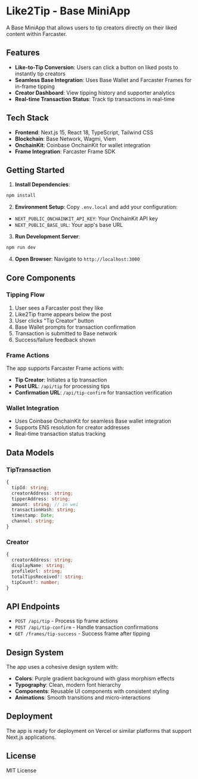 # Like2Tip - Base MiniApp

A Base MiniApp that allows users to tip creators directly on their liked content within Farcaster.

## Features

- **Like-to-Tip Conversion**: Users can click a button on liked posts to instantly tip creators
- **Seamless Base Integration**: Uses Base Wallet and Farcaster Frames for in-frame tipping
- **Creator Dashboard**: View tipping history and supporter analytics
- **Real-time Transaction Status**: Track tip transactions in real-time

## Tech Stack

- **Frontend**: Next.js 15, React 18, TypeScript, Tailwind CSS
- **Blockchain**: Base Network, Wagmi, Viem
- **OnchainKit**: Coinbase OnchainKit for wallet integration
- **Frame Integration**: Farcaster Frame SDK

## Getting Started

1. **Install Dependencies**:
```bash
npm install
```

2. **Environment Setup**:
Copy `.env.local` and add your configuration:
- `NEXT_PUBLIC_ONCHAINKIT_API_KEY`: Your OnchainKit API key
- `NEXT_PUBLIC_BASE_URL`: Your app's base URL

3. **Run Development Server**:
```bash
npm run dev
```

4. **Open Browser**:
Navigate to `http://localhost:3000`

## Core Components

### Tipping Flow
1. User sees a Farcaster post they like
2. Like2Tip frame appears below the post
3. User clicks "Tip Creator" button
4. Base Wallet prompts for transaction confirmation
5. Transaction is submitted to Base network
6. Success/failure feedback shown

### Frame Actions
The app supports Farcaster Frame actions with:
- **Tip Creator**: Initiates a tip transaction
- **Post URL**: `/api/tip` for processing tips
- **Confirmation URL**: `/api/tip-confirm` for transaction verification

### Wallet Integration
- Uses Coinbase OnchainKit for seamless Base wallet integration
- Supports ENS resolution for creator addresses
- Real-time transaction status tracking

## Data Models

### TipTransaction
```typescript
{
  tipId: string;
  creatorAddress: string;
  tipperAddress: string;
  amount: string; // in wei
  transactionHash: string;
  timestamp: Date;
  channel: string;
}
```

### Creator
```typescript
{
  creatorAddress: string;
  displayName: string;
  profileUrl: string;
  totalTipsReceived?: string;
  tipCount?: number;
}
```

## API Endpoints

- `POST /api/tip` - Process tip frame actions
- `POST /api/tip-confirm` - Handle transaction confirmations
- `GET /frames/tip-success` - Success frame after tipping

## Design System

The app uses a cohesive design system with:
- **Colors**: Purple gradient background with glass morphism effects
- **Typography**: Clean, modern font hierarchy
- **Components**: Reusable UI components with consistent styling
- **Animations**: Smooth transitions and micro-interactions

## Deployment

The app is ready for deployment on Vercel or similar platforms that support Next.js applications.

## License

MIT License
